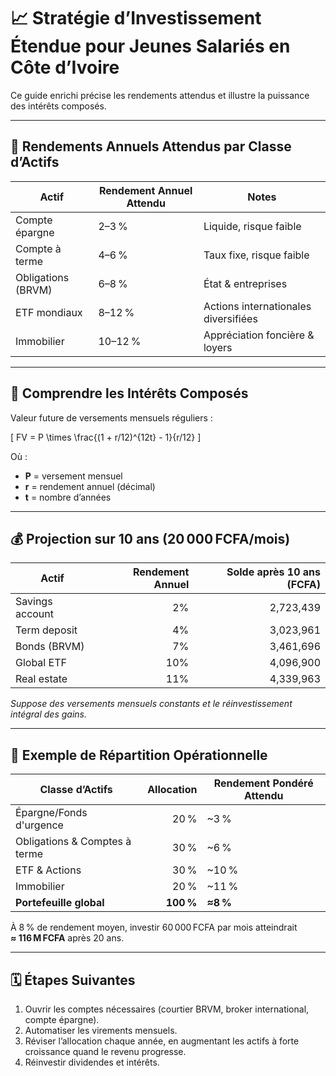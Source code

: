 
# 📈 Stratégie d’Investissement Étendue pour Jeunes Salariés en Côte d’Ivoire

Ce guide enrichi précise les rendements attendus et illustre la puissance des intérêts composés.

---

## 🔢 Rendements Annuels Attendus par Classe d’Actifs

| Actif | Rendement Annuel Attendu | Notes |
|-------|-------------------------|-------|
| Compte épargne | 2–3 % | Liquide, risque faible |
| Compte à terme | 4–6 % | Taux fixe, risque faible |
| Obligations (BRVM) | 6–8 % | État & entreprises |
| ETF mondiaux | 8–12 % | Actions internationales diversifiées |
| Immobilier | 10–12 % | Appréciation foncière & loyers |

---

## 🧮 Comprendre les Intérêts Composés

Valeur future de versements mensuels réguliers :

\[
FV = P \times \frac{(1 + r/12)^{12t} - 1}{r/12}
\]

Où :

- **P** = versement mensuel  
- **r** = rendement annuel (décimal)  
- **t** = nombre d’années  

---

## 💰 Projection sur 10 ans (20 000 FCFA/mois)

| Actif | Rendement Annuel | Solde après 10 ans (FCFA) |
|-------|-----------------:|--------------------------:|
| Savings account |  2% | 2,723,439 |
| Term deposit |  4% | 3,023,961 |
| Bonds (BRVM) |  7% | 3,461,696 |
| Global ETF | 10% | 4,096,900 |
| Real estate | 11% | 4,339,963 |

*Suppose des versements mensuels constants et le réinvestissement intégral des gains.*

---

## 🚀 Exemple de Répartition Opérationnelle

| Classe d’Actifs | Allocation | Rendement Pondéré Attendu |
|-----------------|-----------:|---------------------------|
| Épargne/Fonds d'urgence | 20 % | ~3 % |
| Obligations & Comptes à terme | 30 % | ~6 % |
| ETF & Actions | 30 % | ~10 % |
| Immobilier | 20 % | ~11 % |
| **Portefeuille global** | **100 %** | **≈8 %** |

À 8 % de rendement moyen, investir 60 000 FCFA par mois atteindrait **≈ 116 M FCFA** après 20 ans.

---

## 🗓 Étapes Suivantes
1. Ouvrir les comptes nécessaires (courtier BRVM, broker international, compte épargne).
2. Automatiser les virements mensuels.
3. Réviser l’allocation chaque année, en augmentant les actifs à forte croissance quand le revenu progresse.
4. Réinvestir dividendes et intérêts.
